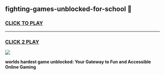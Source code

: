 
## fighting-games-unblocked-for-school 👋
<h3>
<a href="https://premium.freeplayer.one?title=fighting-games-unblocked-for-school&ref=14F">CLICK TO PLAY</a></h3>
<hr>

<h3>
<a href="https://premium.freeplayer.one?title=fighting-games-unblocked-for-school&ref=14F">CLICK 2 PLAY</a>
  
</h3>

<a href="https://premium.freeplayer.one?title=fighting-games-unblocked-for-school&ref=12F/"><img src="https://clearcache.store/games.png"></a>


**worlds hardest game unblocked: Your Gateway to Fun and Accessible Online Gaming**
